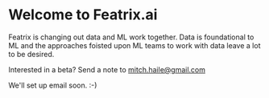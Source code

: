 # Welcome to Featrix.ai

Featrix is changing out data and ML work together. Data is foundational to ML and the approaches foisted upon ML teams to work with data leave a lot to be desired.

Interested in a beta? Send a note to mitch.haile@gmail.com

We'll set up email soon. :-)

